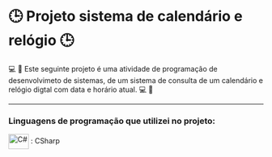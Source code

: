 # 🕒 Projeto sistema de calendário e relógio 🕒

💻 📅 Este seguinte projeto é uma atividade de programação de desenvolvimeto de sistemas, de um sistema de consulta de um calendário e relógio digtal com data e horário atual.  💻 📅

----------------------------------------------------------------------------


### Linguagens de programação que utilizei no projeto: 

 <img  align="center" alt="C#" height="30" width="40" src="https://cdn.jsdelivr.net/gh/devicons/devicon/icons/csharp/csharp-original.svg" /> :  CSharp
